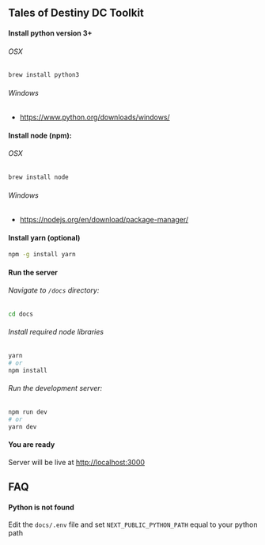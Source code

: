 ## Tales of Destiny DC Toolkit

#### Install python version 3+

###### OSX

```bash
brew install python3
```

###### Windows

- https://www.python.org/downloads/windows/

#### Install node (npm):

###### OSX

```bash
brew install node
```

###### Windows

- https://nodejs.org/en/download/package-manager/

#### Install yarn (optional)

```bash
npm -g install yarn
```

#### Run the server

###### Navigate to `/docs` directory:

```bash
cd docs
```

###### Install required node libraries

```bash
yarn
# or
npm install
```

###### Run the development server:

```bash
npm run dev
# or
yarn dev
```

#### You are ready

Server will be live at [http://localhost:3000](http://localhost:3000)

## FAQ

#### Python is not found

Edit the `docs/.env` file and set `NEXT_PUBLIC_PYTHON_PATH` equal to your python path
